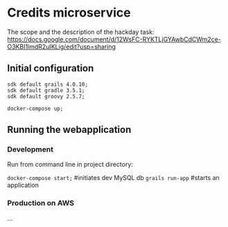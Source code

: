 # Credits microservice

The scope and the description of the hackday task: https://docs.google.com/document/d/12WsFC-RYKTLjGYAwbCdCWm2ce-O3KBI1lmdR2uIKLig/edit?usp=sharing

## Initial configuration
    sdk default grails 4.0.10;
    sdk default gradle 3.5.1;
    sdk default groovy 2.5.7;
    
    docker-compose up;
    
## Running the webapplication

### Development

Run from command line in project directory:

`docker-compose start;` #initiates dev MySQL db
`grails run-app` #starts an application

### Production on AWS

...


